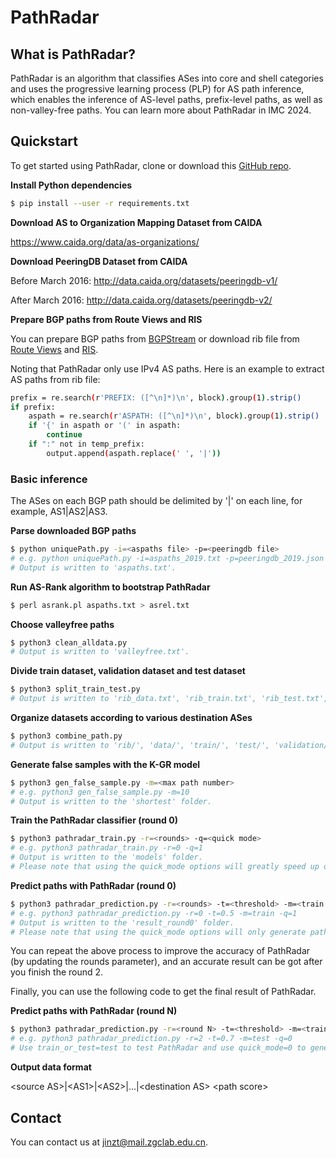 # PathRadar

## What is PathRadar?

PathRadar is an algorithm that classifies ASes into core and shell categories and uses the progressive learning process (PLP) for AS path inference, which enables the inference of AS-level paths, prefix-level paths, as well as non-valley-free paths. You can learn more about PathRadar in IMC 2024.

## Quickstart

To get started using PathRadar, clone or download this [GitHub repo](https://github.com/Zitong-Jin/PathRadar).

__Install Python dependencies__

```sh
$ pip install --user -r requirements.txt
```

__Download AS to Organization Mapping Dataset from CAIDA__

https://www.caida.org/data/as-organizations/

__Download PeeringDB Dataset from CAIDA__

Before March 2016: http://data.caida.org/datasets/peeringdb-v1/

After March 2016: http://data.caida.org/datasets/peeringdb-v2/

__Prepare BGP paths from Route Views and RIS__

You can prepare BGP paths from [BGPStream](https://bgpstream.caida.org/) or download rib file from [Route Views](http://archive.routeviews.org/) and [RIS](http://data.ris.ripe.net/). 

Noting that PathRadar only use IPv4 AS paths. Here is an example to extract AS paths from rib file:

```sh
prefix = re.search(r'PREFIX: ([^\n]*)\n', block).group(1).strip()
if prefix:
    aspath = re.search(r'ASPATH: ([^\n]*)\n', block).group(1).strip()
    if '{' in aspath or '(' in aspath:
        continue
    if ":" not in temp_prefix:
        output.append(aspath.replace(' ', '|'))
```

### Basic inference

The ASes on each BGP path should be delimited by '|' on each line, for example, AS1|AS2|AS3.

__Parse downloaded BGP paths__

```sh
$ python uniquePath.py -i=<aspaths file> -p=<peeringdb file>
# e.g. python uniquePath.py -i=aspaths_2019.txt -p=peeringdb_2019.json
# Output is written to 'aspaths.txt'.
```

__Run AS-Rank algorithm to bootstrap PathRadar__

```sh
$ perl asrank.pl aspaths.txt > asrel.txt
```

__Choose valleyfree paths__

```sh
$ python3 clean_alldata.py
# Output is written to 'valleyfree.txt'.
```

__Divide train dataset, validation dataset and test dataset__

```sh
$ python3 split_train_test.py
# Output is written to 'rib_data.txt', 'rib_train.txt', 'rib_test.txt', 'rib_validation.txt' and 'rib_origintest.txt'.
```

__Organize datasets according to various destination ASes__

```sh
$ python3 combine_path.py
# Output is written to 'rib/', 'data/', 'train/', 'test/', 'validation/' and 'origintest/' folders.
```

__Generate false samples with the K-GR model__

```sh
$ python3 gen_false_sample.py -m=<max path number>
# e.g. python3 gen_false_sample.py -m=10
# Output is written to the 'shortest' folder.
```

__Train the PathRadar classifier (round 0)__

```sh
$ python3 pathradar_train.py -r=<rounds> -q=<quick mode>
# e.g. python3 pathradar_train.py -r=0 -q=1
# Output is written to the 'models' folder.
# Please note that using the quick_mode options will greatly speed up our training process, but will slightly affect the accuracy of PathRadar
```

__Predict paths with PathRadar (round 0)__

```sh
$ python3 pathradar_prediction.py -r=<rounds> -t=<threshold> -m=<train or test> -q=<quick mode>
# e.g. python3 pathradar_prediction.py -r=0 -t=0.5 -m=train -q=1
# Output is written to the 'result_round0' folder.
# Please note that using the quick_mode options will only generate paths towards 1,000 destination ASes. It will greatly speed up our prediction process, but will slightly affect the final results of PathRadar
```

You can repeat the above process to improve the accuracy of PathRadar (by updating the rounds parameter), and an accurate result can be got after you finish the round 2.

Finally, you can use the following code to get the final result of PathRadar.

__Predict paths with PathRadar (round N)__

```sh
$ python3 pathradar_prediction.py -r=<round N> -t=<threshold> -m=<train or test> -q=<quick mode>
# e.g. python3 pathradar_prediction.py -r=2 -t=0.7 -m=test -q=0
# Use train_or_test=test to test PathRadar and use quick_mode=0 to generate paths towards all destination ASes in the test dataset
```

__Output data format__

\<source AS\>|\<AS1\>|\<AS2\>|...|\<destination AS\> \<path score\>

## Contact 

You can contact us at <jinzt@mail.zgclab.edu.cn>.
